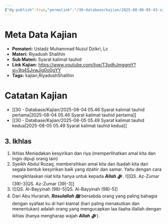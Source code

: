 ```yaml
---
{"dg-publish":true,"permalink":"/30-database/kajian/2025-08-06-05-43-syarat-kalimat-tauhid-ketiga/","tags":["kajian","RiyadushShalihin"]}
---
```




# Meta Data Kajian 
<div><ul class="dataview list-view-ul"><li><span><strong>Pemateri:</strong> Ustadz Muhammad Nuzul Dzikri, Lc</span></li><li><span><strong>Materi:</strong> Riyadush Shalihin</span></li><li><span><strong>Sub Materi:</strong> Syarat kalimat tauhid</span></li><li><span><strong>Link Kajian:</strong> <a rel="noopener nofollow" class="external-link" href="https://www.youtube.com/live/T3ydhJmggmY?si=9q4SJvwJig0o0gYY" target="_blank">https://www.youtube.com/live/T3ydhJmggmY?si=9q4SJvwJig0o0gYY</a></span></li><li><span><strong>Tags:</strong> kajian,RiyadushShalihin</span></li></ul></div>

 
# Catatan Kajian
- [[30 - Database/Kajian/2025-08-04 05.46 Syarat kalimat tauhid pertama\|2025-08-04 05.46 Syarat kalimat tauhid pertama]]
- [[30 - Database/Kajian/2025-08-05 05.49 Syarat kalimat tauhid kedua\|2025-08-05 05.49 Syarat kalimat tauhid kedua]]

## 3. Ikhlas
1.  Ikhlas Meniadakan kesyirikan dan riya (memperlihatkan amal kita dan ingin dipuji orang lain)
2. Syeikh Abdul Rozaq, membersihkan amal kita dan ibadah kita dari segala bentuk kesyirikan baik yang dzahir dan samar. Yaitu dengan cara mengikhlaskan niat kita hanya untuk kepada ***Allah ﷻ*** . ![[QS. Az-Zumar (39)-3\|QS. Az-Zumar (39)-3]]
3. ![[QS. Al-Bayyinah (98)-5\|QS. Al-Bayyinah (98)-5]]
4. Dari Abu Hurairah, ***Rasulallah ﷺ***  bersabda orang yang paling bahagia dengan syafaat ku di hari kiamat (hari paling menakutkan dan menentukan) adalah orang yang mengucapkan laa ilaaha illallah dengan ikhlas (hanya mengharap wajah ***Allah ﷻ*** ).
 
